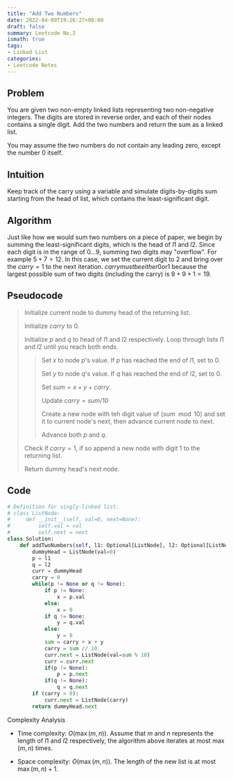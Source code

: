```yaml
---
title: "Add Two Numbers"
date: 2022-04-09T19:26:27+08:00
draft: false
summary: Leetcode No.2
ismath: true
tags:
- Linked List
categories:
- Leetcode Notes
---
```

## Problem
You are given two non-empty linked lists representing two non-negative integers. The digits are stored in reverse order, and each of their nodes contains a single digit. Add the two numbers and return the sum as a linked list.

You may assume the two numbers do not contain any leading zero, except the number 0 itself.

## Intuition
Keep track of the carry using a variable and simulate digits-by-digits sum starting from the head of list, which contains the least-significant digit.

## Algorithm
Just like how we would sum two numbers on a piece of paper, we begin by summing the least-significant digits, which is the head of $l1$ and $l2$. Since each digit is in the range of 0...9, summing two digits may "overflow". For example $5+7=12$. In this case, we set the current digit to 2 and bring over the $carry=1$ to the next iteration. $carry must be either 0 or 1$ because the largest possible sum of two digits (including the carry) is $9+9+1=19$.

## Pseudocode
> Initialize current node to dummy head of the returning list.
>
> Initialize $carry$ to 0.
>
> Initialize $p$ and $q$ to head of $l1$ and $l2$ respectively.
> Loop through lists $l1$ and $l2$ until you reach both ends.
>
>> Set $x$ to node $p$'s value. If $p$ has reached the end of $l1$, set to 0.
>>
>> Set $y$ to node $q$'s value. If $q$ has reached the end of $l2$, set to 0.
>> 
>> Set $sum=x+y+carry$.
>>
>> Update $carry = sum/10$
>>
>> Create a new node with teh digit value of ($sum\mod{10}$) and set it to current node's next, then advance current node to next.
>>
>> Advance both $p$ and $q$.
>
> Check if $carry=1$, if so append a new node with digit 1 to the returning list.
> 
> Return dummy head's next node.


## Code
```python
# Definition for singly-linked list.
# class ListNode:
#     def __init__(self, val=0, next=None):
#         self.val = val
#         self.next = next
class Solution:
    def addTwoNumbers(self, l1: Optional[ListNode], l2: Optional[ListNode]) -> Optional[ListNode]:
        dummyHead = ListNode(val=0)
        p = l1
        q = l2
        curr = dummyHead
        carry = 0
        while(p != None or q != None):
            if p != None:
                x = p.val
            else:
                x = 0
            if q != None:
                y = q.val
            else:
                y = 0
            sum = carry + x + y
            carry = sum // 10
            curr.next = ListNode(val=sum % 10)
            curr = curr.next
            if(p != None):
                p = p.next
            if(q != None):
                q = q.next
        if (carry > 0):
            curr.next = ListNode(carry)
        return dummyHead.next
```

Complexity Analysis
- Time complexity: $O(\max{(m,n)})$. Assume that $m$ and $n$ represents the length of $l1$ and $l2$ respectively, the algorithm above iterates at most $\max{(m,n)}$ times.

- Space complexity: $O(\max{(m,n)})$. The length of the new list is at most $\max{(m,n)}+1$.